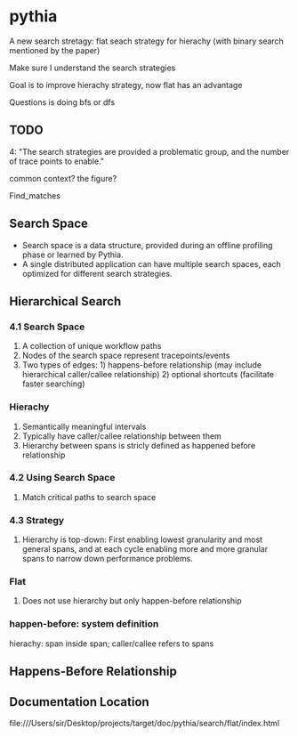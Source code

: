 # pythia

A new search stretagy: flat seach strategy for hierachy (with binary search mentioned by the paper)

Make sure I understand the search strategies

Goal is to improve hierachy strategy, now flat has an advantage

Questions is doing bfs or dfs

## TODO
4: "The search strategies are provided a problematic group, and the number of trace points to enable."

common context? the figure?

Find_matches

## Search Space
* Search space is a data structure, provided during an offline profiling phase or learned by Pythia.
* A single distributed application can have multiple search spaces, each optimized for different search strategies.


## Hierarchical Search
### 4.1 Search Space
1. A collection of unique workflow paths
2. Nodes of the search space represent tracepoints/events
3. Two types of edges: 1) happens-before relationship (may include hierarchical caller/callee relationship) 2) optional shortcuts (facilitate faster searching)

### Hierachy
1. Semantically meaningful intervals
2. Typically have caller/callee relationship between them
3. Hierarchy between spans is stricly defined as happened before relationship 


### 4.2 Using Search Space
1. Match critical paths to search space

### 4.3 Strategy
1. Hierarchy is top-down: First enabling lowest granularity and most general spans, and at each cycle enabling more and more granular spans to narrow down performance problems.

### Flat
1. Does not use hierarchy but only happen-before relationship

### happen-before: system definition
hierachy: span inside span; caller/callee refers to spans

## Happens-Before Relationship

## Documentation Location
file:///Users/sir/Desktop/projects/target/doc/pythia/search/flat/index.html
